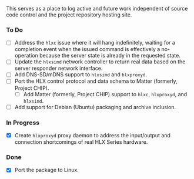 This serves as a place to log active and future work independent of
source code control and the project repository hosting site.

### To Do

- [ ] Address the `hlxc` issue where it will hang indefinitely, waiting for a completion event when the issued command is effectively a no-operation because the server state is already in the requested state.
- [ ] Update the `hlxsimd` network controller to return real data based on the server responder network interface.
- [ ] Add DNS-SD/mDNS support to `hlxsimd` and `hlxproxyd`.
- [ ] Port the HLX control protocol and data schema to Matter (formerly, Project CHIP).
  - [ ] Add Matter (formerly, Project CHIP) support to `hlxc`, `hlxproxyd`, and `hlxsimd`.
- [ ] Add support for Debian (Ubuntu) packaging and archive inclusion.

### In Progress

- [x] Create `hlxproxyd` proxy daemon to address the input/output and connection shortcomings of real HLX Series hardware.

### Done

- [x] Port the package to Linux.
